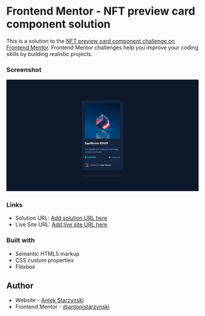 # Frontend Mentor - NFT preview card component solution

This is a solution to the [NFT preview card component challenge on Frontend Mentor](https://www.frontendmentor.io/challenges/nft-preview-card-component-SbdUL_w0U). Frontend Mentor challenges help you improve your coding skills by building realistic projects. 



### Screenshot

![](./design/desktop-design-solution.jpeg)


### Links

- Solution URL: [Add solution URL here](https://github.com/antonistarzynski/nft-preview-card-component-main)
- Live Site URL: [Add live site URL here](https://antonistarzynski.github.io/nft-preview-card-component-main/)


### Built with

- Semantic HTML5 markup
- CSS custom properties
- Flexbox


## Author

- Website - [Antek Starzynski](https://www.antekstarzynski.com)
- Frontend Mentor - [@antonistarzynski](https://www.frontendmentor.io/profile/antonistarzynski)


